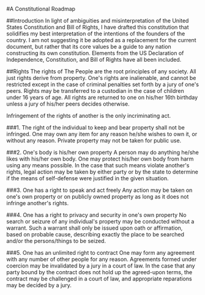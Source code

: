 #A Constitutional Roadmap

##Introduction
In light of ambiguities and misinterpretation of the United States Constitution
and Bill of Rights, I have drafted this constitution that solidifies my best
interpretation of the intentions of the founders of the country.  I am not
suggesting it be adopted as a replacement for the current document, but rather
that its core values be a guide to any nation constructing its own
constitution.  Elements from the US Declaration of Independence, Constitution,
and Bill of Rights have all been included.

##Rights
The rights of The People are the root principles of any society.  All just
rights derive from property.  One's rights are inalienable, and cannot be
restricted except in the case of criminal penalties set forth by a jury of 
one's peers.  Rights may be transferred to a custodian in the case of children
under 16 years of age.  All rights are returned to one on his/her 16th
birthday unless a jury of his/her peers decides otherwise.  

Infringement of the rights of another is the only incriminating act.

###1. The right of the individual to keep and bear property shall not be infringed.
One may own any item for any reason he/she wishes to own it, or without any 
reason.  Private property may not be taken for public use.

###2. One's body is his/her own property
A person may do anything he/she likes with his/her own body.  One may protect
his/her own body from harm using any means possible.  In the case that such
means violate another's rights, legal action may be taken by either party or
by the state to determine if the means of self-defense were justified in the
given situation.

###3. One has a right to speak and act freely
Any action may be taken on one's own property or on publicly owned property as
long as it does not infringe another's rights.

###4. One has a right to privacy and security in one's own property
No search or seizure of any individual's property may be conducted without a
warrant.  Such a warrant shall only be issued upon oath or affirmation, based
on probable cause, describing exactly the place to be searched and/or the
persons/things to be seized.

###5. One has an unlimited right to contract
One may form any agreement with any number of other people for any reason.
Agreements formed under coercion may be invalidated by a jury in a court of
law.  In the case that any party bound by the contract does not hold up the
agreed-upon terms, the contract may be challenged in a court of law, and
appropriate reparations may be decided by a jury.
